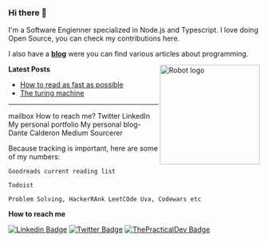 ### Hi there 👋

I'm a Software Engienner specialized in Node.js and Typescript. I love doing Open Source, you can check my contributions here.

I also have a **[blog](https://dantecalderon.dev)** were you can find various articles about programming.


<a href="https://dantecalderon.dev"><img alt="Robot logo" src="https://res.cloudinary.com/practicaldev/image/fetch/s--OoBLh7-Q--/c_limit%2Cf_auto%2Cfl_progressive%2Cq_auto%2Cw_880/https://cdn-images-1.medium.com/max/1614/1%2A8BlqJ8lNVZzuRjAg1mZ50w.png" align="right" height="200" /></a>

**Latest Posts**

* [How to read as fast as possible](https://dantecalderon.dev)
* [The turing machine](https://dantecalderon.dev)

---

mailbox How to reach me?
Twitter
LinkedIn
My personal portfolio
My personal blog-Dante Calderon
Medium
Sourcerer

Because tracking is important, here are some of my numbers:

`Goodreads current reading list`

`Todoist`

`Problem Solving, HackerRAnk LeetCOde Uva, Codewars etc`

**How to reach me**

[![Linkedin Badge](https://img.shields.io/badge/-Dante%20Calderon-blue?style=flat-square&logo=Linkedin&logoColor=white&link=https://www.linkedin.com/in/dantehemerson/)](https://www.linkedin.com/in/dantehemerson/)
[![Twitter Badge](https://img.shields.io/badge/-@dantehemerson-1ca0f1?style=flat-square&labelColor=1ca0f1&logo=twitter&logoColor=white&link=https://twitter.com/dantehemerson)](https://twitter.com/dantehemerson)
[![ThePracticalDev Badge](https://img.shields.io/badge/-@dantehemerson-0A0A0A?style=flat-square&labelColor=black&logo=dev.to&link=https://dev.to/dantehemerson)](https://dev.to/dantehemerson)
